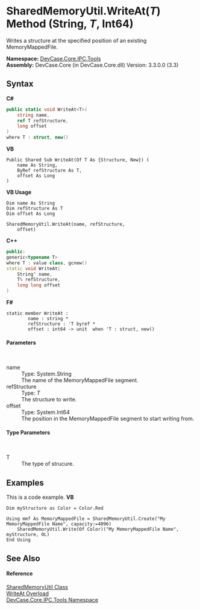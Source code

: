 # SharedMemoryUtil.WriteAt(*T*) Method (String, *T*, Int64)
 

Writes a structure at the specified position of an existing MemoryMappedFile.

**Namespace:**&nbsp;<a href="N_DevCase_Core_IPC_Tools">DevCase.Core.IPC.Tools</a><br />**Assembly:**&nbsp;DevCase.Core (in DevCase.Core.dll) Version: 3.3.0.0 (3.3)

## Syntax

**C#**<br />
``` C#
public static void WriteAt<T>(
	string name,
	ref T refStructure,
	long offset
)
where T : struct, new()

```

**VB**<br />
``` VB
Public Shared Sub WriteAt(Of T As {Structure, New}) ( 
	name As String,
	ByRef refStructure As T,
	offset As Long
)
```

**VB Usage**<br />
``` VB Usage
Dim name As String
Dim refStructure As T
Dim offset As Long

SharedMemoryUtil.WriteAt(name, refStructure, 
	offset)
```

**C++**<br />
``` C++
public:
generic<typename T>
where T : value class, gcnew()
static void WriteAt(
	String^ name, 
	T% refStructure, 
	long long offset
)
```

**F#**<br />
``` F#
static member WriteAt : 
        name : string * 
        refStructure : 'T byref * 
        offset : int64 -> unit  when 'T : struct, new()

```


#### Parameters
&nbsp;<dl><dt>name</dt><dd>Type: System.String<br />The name of the MemoryMappedFile segment.</dd><dt>refStructure</dt><dd>Type: *T*<br />The structure to write.</dd><dt>offset</dt><dd>Type: System.Int64<br />The position in the MemoryMappedFile segment to start writing from.</dd></dl>

#### Type Parameters
&nbsp;<dl><dt>T</dt><dd>The type of strucure.</dd></dl>

## Examples
This is a code example. 
**VB**<br />
``` VB
Dim myStructure as Color = Color.Red

Using mmf As MemoryMappedFile = SharedMemoryUtil.Create("My MemoryMappedFile Name", capacity:=4096)
    SharedMemoryUtil.Write(Of Color)("My MemoryMappedFile Name", myStructure, 0L)
End Using
```


## See Also


#### Reference
<a href="T_DevCase_Core_IPC_Tools_SharedMemoryUtil">SharedMemoryUtil Class</a><br /><a href="Overload_DevCase_Core_IPC_Tools_SharedMemoryUtil_WriteAt">WriteAt Overload</a><br /><a href="N_DevCase_Core_IPC_Tools">DevCase.Core.IPC.Tools Namespace</a><br />